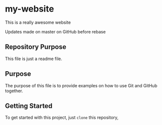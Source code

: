 # my-website

This is a really awesome website



Updates made on master on GitHub before rebase


## Repository Purpose

This file is just a readme file.

## Purpose

The purpose of this file is to provide examples on how to use Git and GitHub
together.


## Getting Started

To get started with this project, just `clone` this repository,
